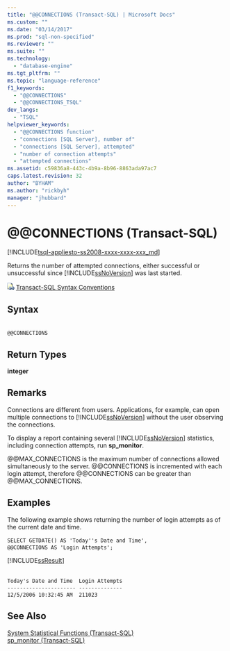 ```yaml
---
title: "@@CONNECTIONS (Transact-SQL) | Microsoft Docs"
ms.custom: ""
ms.date: "03/14/2017"
ms.prod: "sql-non-specified"
ms.reviewer: ""
ms.suite: ""
ms.technology: 
  - "database-engine"
ms.tgt_pltfrm: ""
ms.topic: "language-reference"
f1_keywords: 
  - "@@CONNECTIONS"
  - "@@CONNECTIONS_TSQL"
dev_langs: 
  - "TSQL"
helpviewer_keywords: 
  - "@@CONNECTIONS function"
  - "connections [SQL Server], number of"
  - "connections [SQL Server], attempted"
  - "number of connection attempts"
  - "attempted connections"
ms.assetid: c59836a8-443c-4b9a-8b96-8863ada97ac7
caps.latest.revision: 32
author: "BYHAM"
ms.author: "rickbyh"
manager: "jhubbard"
---
```

# @@CONNECTIONS (Transact-SQL)
[!INCLUDE[tsql-appliesto-ss2008-xxxx-xxxx-xxx_md](../../includes/tsql-appliesto-ss2008-xxxx-xxxx-xxx-md.md)]

  Returns the number of attempted connections, either successful or unsuccessful since [!INCLUDE[ssNoVersion](../../includes/ssnoversion-md.md)] was last started.  
  
 ![Topic link icon](../../database-engine/configure-windows/media/topic-link.gif "Topic link icon") [Transact-SQL Syntax Conventions](../../t-sql/language-elements/transact-sql-syntax-conventions-transact-sql.md)  
  
## Syntax  
  
```  
  
@@CONNECTIONS  
```  
  
## Return Types  
 **integer**  
  
## Remarks  
 Connections are different from users. Applications, for example, can open multiple connections to [!INCLUDE[ssNoVersion](../../includes/ssnoversion-md.md)] without the user observing the connections.  
  
 To display a report containing several [!INCLUDE[ssNoVersion](../../includes/ssnoversion-md.md)] statistics, including connection attempts, run **sp_monitor**.  
  
 @@MAX_CONNECTIONS is the maximum number of connections allowed simultaneously to the server. @@CONNECTIONS is incremented with each login attempt, therefore @@CONNECTIONS can be greater than @@MAX_CONNECTIONS.  
  
## Examples  
 The following example shows returning the number of login attempts as of the current date and time.  
  
```  
SELECT GETDATE() AS 'Today''s Date and Time',   
@@CONNECTIONS AS 'Login Attempts';  
```  
  
 [!INCLUDE[ssResult](../../includes/ssresult-md.md)]  
  
```  
  
Today's Date and Time  Login Attempts  
---------------------- --------------  
12/5/2006 10:32:45 AM  211023         
```  
  
## See Also  
 [System Statistical Functions &#40;Transact-SQL&#41;](../../t-sql/functions/system-statistical-functions-transact-sql.md)   
 [sp_monitor &#40;Transact-SQL&#41;](../../relational-databases/system-stored-procedures/sp-monitor-transact-sql.md)  
  
  